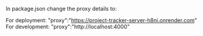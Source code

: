 In package.json change the proxy details to:

For deployment: "proxy":"https://project-tracker-server-h8ni.onrender.com"
For development: "proxy":"http://localhost:4000"
